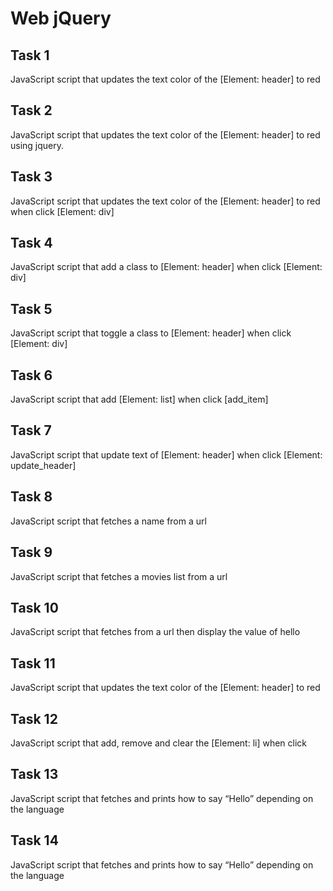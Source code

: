# Web jQuery

## Task 1

JavaScript script that updates the text color of the [Element: header] to red

## Task 2

JavaScript script that updates the text color of the [Element: header] to red using jquery.

## Task 3

JavaScript script that updates the text color of the [Element: header] to red when click [Element: div]

## Task 4

JavaScript script that add a class to [Element: header] when click [Element: div]

## Task 5

JavaScript script that toggle a class to [Element: header] when click [Element: div]

## Task 6

JavaScript script that add [Element: list] when click [add_item]

## Task 7

JavaScript script that update text of [Element: header] when click [Element: update_header]

## Task 8

JavaScript script that fetches a name from a url

## Task 9

JavaScript script that fetches a movies list from a url

## Task 10

JavaScript script that fetches from a url then display the value of hello

## Task 11

JavaScript script that updates the text color of the [Element: header] to red

## Task 12

JavaScript script that add, remove and clear the [Element: li] when click

## Task 13

JavaScript script that fetches and prints how to say “Hello” depending on the language

## Task 14

JavaScript script that fetches and prints how to say “Hello” depending on the language
